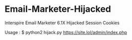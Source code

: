 # Email-Marketer-Hijacked
Interspire Email Marketer 6.1X Hijacked Session Cookies

Usage :
$ python2 hijack.py https://site.lol/admin/index.php 
